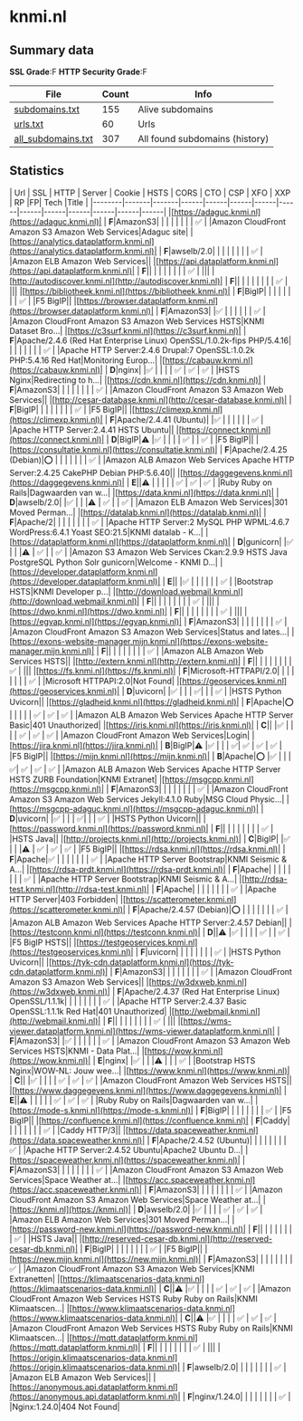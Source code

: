 

# knmi.nl
## Summary data


**SSL Grade**:F
**HTTP Security Grade**:F


| File       | Count | Info |
|------------|-------|------|
|[subdomains.txt](/data/knmi.nl/subdomains.txt)|155|Alive subdomains|
|[urls.txt](/data/knmi.nl/urls.txt)|60|Urls|
|[all_subdomains.txt](/data/knmi.nl/all_subdomains.txt)|307|All found subdomains (history)|


## Statistics


| Url | SSL | HTTP | Server | Cookie | HSTS | CORS | CTO | CSP | XFO | XXP | RP |FP| Tech |Title |
|--------|-------|-------|------|------|------|------|------|------|------|------|------|------|------|
|[https://adaguc.knmi.nl](https://adaguc.knmi.nl)| | **F**|AmazonS3| | | | | | | | :white_check_mark: | |Amazon CloudFront Amazon S3 Amazon Web Services|Adaguc site|
|[https://analytics.dataplatform.knmi.nl](https://analytics.dataplatform.knmi.nl)| | **F**|awselb/2.0| | | | | | | | :white_check_mark: | |Amazon ELB Amazon Web Services||
|[https://api.dataplatform.knmi.nl](https://api.dataplatform.knmi.nl)| | **F**|| | | | | | | | :white_check_mark: | |||
|[http://autodiscover.knmi.nl](http://autodiscover.knmi.nl)| | **F**|| | | | | | | | :white_check_mark: | |||
|[https://bibliotheek.knmi.nl](https://bibliotheek.knmi.nl)| | **F**|BigIP| | | | | | | | :white_check_mark: | |F5 BigIP||
|[https://browser.dataplatform.knmi.nl](https://browser.dataplatform.knmi.nl)| | **F**|AmazonS3| |:white_check_mark: | | | | | | :white_check_mark: | |Amazon CloudFront Amazon S3 Amazon Web Services HSTS|KNMI Dataset Bro...|
|[https://c3surf.knmi.nl](https://c3surf.knmi.nl)| | **F**|Apache/2.4.6 (Red Hat Enterprise Linux) OpenSSL/1.0.2k-fips PHP/5.4.16| | | | | | | | :white_check_mark: | |Apache HTTP Server:2.4.6 Drupal:7 OpenSSL:1.0.2k PHP:5.4.16 Red Hat|Monitoring Europ...|
|[https://cabauw.knmi.nl](https://cabauw.knmi.nl)| | **D**|nginx| |:white_check_mark: | | | | :white_check_mark: | :white_check_mark: | :white_check_mark: | |HSTS Nginx|Redirecting to h...|
|[https://cdn.knmi.nl](https://cdn.knmi.nl)| | **F**|AmazonS3| | | | | | | | :white_check_mark: | |Amazon CloudFront Amazon S3 Amazon Web Services||
|[http://cesar-database.knmi.nl](http://cesar-database.knmi.nl)| | **F**|BigIP| | | | | | | | :white_check_mark: | |F5 BigIP||
|[https://climexp.knmi.nl](https://climexp.knmi.nl)| | **F**|Apache/2.4.41 (Ubuntu)| |:white_check_mark: | | | | | | :white_check_mark: | |Apache HTTP Server:2.4.41 HSTS Ubuntu||
|[https://connect.knmi.nl](https://connect.knmi.nl)| | **D**|BigIP|:warning: |:white_check_mark: | | | | :white_check_mark: | | :white_check_mark: | |F5 BigIP||
|[https://consultatie.knmi.nl](https://consultatie.knmi.nl)| | **F**|Apache/2.4.25 (Debian)|:o: | | | | | | | :white_check_mark: | |Amazon ALB Amazon Web Services Apache HTTP Server:2.4.25 CakePHP Debian PHP:5.6.40||
|[https://daggegevens.knmi.nl](https://daggegevens.knmi.nl)| | **E**||:warning: | | | | | :white_check_mark: | :white_check_mark: | :white_check_mark: | |Ruby Ruby on Rails|Dagwaarden van w...|
|[https://data.knmi.nl](https://data.knmi.nl)| | **D**|awselb/2.0| |:white_check_mark: | | |:warning: | :white_check_mark: | | :white_check_mark: | |Amazon ELB Amazon Web Services|301 Moved Perman...|
|[https://datalab.knmi.nl](https://datalab.knmi.nl)| | **F**|Apache/2| | | | | | | | :white_check_mark: | |Apache HTTP Server:2 MySQL PHP WPML:4.6.7 WordPress:6.4.1 Yoast SEO:21.5|KNMI datalab - K...|
|[https://dataplatform.knmi.nl](https://dataplatform.knmi.nl)| | **D**|gunicorn| |:white_check_mark: | | |:warning: | :white_check_mark: | | :white_check_mark: | |Amazon S3 Amazon Web Services Ckan:2.9.9 HSTS Java PostgreSQL Python Solr gunicorn|Welcome - KNMI D...|
|[https://developer.dataplatform.knmi.nl](https://developer.dataplatform.knmi.nl)| | **E**|| |:white_check_mark: | | | | | | :white_check_mark: | |Bootstrap HSTS|KNMI Developer p...|
|[http://download.webmail.knmi.nl](http://download.webmail.knmi.nl)| | **F**|| | | | | | | | :white_check_mark: | |||
|[https://dwo.knmi.nl](https://dwo.knmi.nl)| | **F**|| | | | | | | | :white_check_mark: | |||
|[https://egvap.knmi.nl](https://egvap.knmi.nl)| | **F**|AmazonS3| | | | | | | | :white_check_mark: | |Amazon CloudFront Amazon S3 Amazon Web Services|Status and lates...|
|[https://exons-website-manager.mijn.knmi.nl](https://exons-website-manager.mijn.knmi.nl)| | **F**|| | | | | | | | :white_check_mark: | |Amazon ALB Amazon Web Services HSTS||
|[http://extern.knmi.nl](http://extern.knmi.nl)| | **F**|| | | | | | | | :white_check_mark: | |||
|[https://fs.knmi.nl](https://fs.knmi.nl)| | **F**|Microsoft-HTTPAPI/2.0| | | | | | | | :white_check_mark: | |Microsoft HTTPAPI:2.0|Not Found|
|[https://geoservices.knmi.nl](https://geoservices.knmi.nl)| | **D**|uvicorn| |:white_check_mark: | | | :white_check_mark:| | | :white_check_mark: | |HSTS Python Uvicorn||
|[https://gladheid.knmi.nl](https://gladheid.knmi.nl)| | **F**|Apache|:o: | | | | | :white_check_mark: | :white_check_mark: | :white_check_mark: | |Amazon ALB Amazon Web Services Apache HTTP Server Basic|401 Unauthorized|
|[https://iris.knmi.nl](https://iris.knmi.nl)| | **C**|| |:white_check_mark: | | | | :white_check_mark: | :white_check_mark: | :white_check_mark: | |Amazon CloudFront Amazon Web Services|Login|
|[https://jira.knmi.nl](https://jira.knmi.nl)| | **B**|BigIP|:warning: |:white_check_mark: | | | :white_check_mark:| :white_check_mark: | :white_check_mark: | :white_check_mark: | |F5 BigIP||
|[https://mijn.knmi.nl](https://mijn.knmi.nl)| | **B**|Apache|:o: |:white_check_mark: | | | :white_check_mark:| :white_check_mark: | :white_check_mark: | :white_check_mark: | |Amazon ALB Amazon Web Services Apache HTTP Server HSTS ZURB Foundation|KNMI Extranet|
|[https://msgcpp.knmi.nl](https://msgcpp.knmi.nl)| | **F**|AmazonS3| | | | | | | | :white_check_mark: | |Amazon CloudFront Amazon S3 Amazon Web Services Jekyll:4.1.0 Ruby|MSG Cloud Physic...|
|[https://msgcpp-adaguc.knmi.nl](https://msgcpp-adaguc.knmi.nl)| | **D**|uvicorn| |:white_check_mark: | | | :white_check_mark:| | | :white_check_mark: | |HSTS Python Uvicorn||
|[https://password.knmi.nl](https://password.knmi.nl)| | **F**|| | | | | | | | :white_check_mark: | |HSTS Java||
|[http://projects.knmi.nl](http://projects.knmi.nl)| | **C**|BigIP| |:white_check_mark: | | |:warning: | :white_check_mark: | :white_check_mark: | :white_check_mark: | |F5 BigIP||
|[https://rdsa.knmi.nl](https://rdsa.knmi.nl)| | **F**|Apache|:white_check_mark: | | | | | | | :white_check_mark: | |Apache HTTP Server Bootstrap|KNMI Seismic & A...|
|[https://rdsa-prdt.knmi.nl](https://rdsa-prdt.knmi.nl)| | **F**|Apache| | | | | | | | :white_check_mark: | |Apache HTTP Server Bootstrap|KNMI Seismic & A...|
|[http://rdsa-test.knmi.nl](http://rdsa-test.knmi.nl)| | **F**|Apache| | | | | | | | :white_check_mark: | |Apache HTTP Server|403 Forbidden|
|[https://scatterometer.knmi.nl](https://scatterometer.knmi.nl)| | **F**|Apache/2.4.57 (Debian)|:o: | | | | | | | :white_check_mark: | |Amazon ALB Amazon Web Services Apache HTTP Server:2.4.57 Debian||
|[https://testconn.knmi.nl](https://testconn.knmi.nl)| | **D**||:warning: |:white_check_mark: | | | | :white_check_mark: | | :white_check_mark: | |F5 BigIP HSTS||
|[https://testgeoservices.knmi.nl](https://testgeoservices.knmi.nl)| | **F**|uvicorn| | | | | | | | :white_check_mark: | |HSTS Python Uvicorn||
|[https://tyk-cdn.dataplatform.knmi.nl](https://tyk-cdn.dataplatform.knmi.nl)| | **F**|AmazonS3| | | | | | | | :white_check_mark: | |Amazon CloudFront Amazon S3 Amazon Web Services||
|[https://w3dxweb.knmi.nl](https://w3dxweb.knmi.nl)| | **F**|Apache/2.4.37 (Red Hat Enterprise Linux) OpenSSL/1.1.1k| | | | | | | | :white_check_mark: | |Apache HTTP Server:2.4.37 Basic OpenSSL:1.1.1k Red Hat|401 Unauthorized|
|[http://webmail.knmi.nl](http://webmail.knmi.nl)| | **F**|| | | | | | | | :white_check_mark: | |||
|[https://wms-viewer.dataplatform.knmi.nl](https://wms-viewer.dataplatform.knmi.nl)| | **F**|AmazonS3| |:white_check_mark: | | | | | | :white_check_mark: | |Amazon CloudFront Amazon S3 Amazon Web Services HSTS|KNMI - Data Plat...|
|[https://wow.knmi.nl](https://wow.knmi.nl)| | **E**|nginx| |:white_check_mark: | | |:warning: | | | :white_check_mark: | |Bootstrap HSTS Nginx|WOW-NL: Jouw wee...|
|[https://www.knmi.nl](https://www.knmi.nl)| | **C**|| |:white_check_mark: | | | | :white_check_mark: | :white_check_mark: | :white_check_mark: | |Amazon CloudFront Amazon Web Services HSTS||
|[https://www.daggegevens.knmi.nl](https://www.daggegevens.knmi.nl)| | **E**||:warning: | | | | | :white_check_mark: | :white_check_mark: | :white_check_mark: | |Ruby Ruby on Rails|Dagwaarden van w...|
|[https://mode-s.knmi.nl](https://mode-s.knmi.nl)| | **F**|BigIP| | | | | | | | :white_check_mark: | |F5 BigIP||
|[https://confluence.knmi.nl](https://confluence.knmi.nl)| | **F**|Caddy| | | | | | | | :white_check_mark: | |Caddy HTTP/3||
|[https://data.spaceweather.knmi.nl](https://data.spaceweather.knmi.nl)| | **F**|Apache/2.4.52 (Ubuntu)| | | | | | | | :white_check_mark: | |Apache HTTP Server:2.4.52 Ubuntu|Apache2 Ubuntu D...|
|[https://spaceweather.knmi.nl](https://spaceweather.knmi.nl)| | **F**|AmazonS3| | | | | | | | :white_check_mark: | |Amazon CloudFront Amazon S3 Amazon Web Services|Space Weather at...|
|[https://acc.spaceweather.knmi.nl](https://acc.spaceweather.knmi.nl)| | **F**|AmazonS3| | | | | | | | :white_check_mark: | |Amazon CloudFront Amazon S3 Amazon Web Services|Space Weather at...|
|[https://knmi.nl](https://knmi.nl)| | **D**|awselb/2.0| |:white_check_mark: | | | | :white_check_mark: | :white_check_mark: | :white_check_mark: | |Amazon ELB Amazon Web Services|301 Moved Perman...|
|[https://password-new.knmi.nl](https://password-new.knmi.nl)| | **F**|| | | | | | | | :white_check_mark: | |HSTS Java||
|[http://reserved-cesar-db.knmi.nl](http://reserved-cesar-db.knmi.nl)| | **F**|BigIP| | | | | | | | :white_check_mark: | |F5 BigIP||
|[https://new.mijn.knmi.nl](https://new.mijn.knmi.nl)| | **F**|AmazonS3| | | | | | | | :white_check_mark: | |Amazon CloudFront Amazon S3 Amazon Web Services|KNMI Extranetten|
|[https://klimaatscenarios-data.knmi.nl](https://klimaatscenarios-data.knmi.nl)| | **C**||:warning: |:white_check_mark: | | | | :white_check_mark: | :white_check_mark: | :white_check_mark: | |Amazon CloudFront Amazon Web Services HSTS Ruby Ruby on Rails|KNMI Klimaatscen...|
|[https://www.klimaatscenarios-data.knmi.nl](https://www.klimaatscenarios-data.knmi.nl)| | **C**||:warning: |:white_check_mark: | | | | :white_check_mark: | :white_check_mark: | :white_check_mark: | |Amazon CloudFront Amazon Web Services HSTS Ruby Ruby on Rails|KNMI Klimaatscen...|
|[https://mqtt.dataplatform.knmi.nl](https://mqtt.dataplatform.knmi.nl)| | **F**|| | | | | | | | :white_check_mark: | |||
|[https://origin.klimaatscenarios-data.knmi.nl](https://origin.klimaatscenarios-data.knmi.nl)| | **F**|awselb/2.0| | | | | | | | :white_check_mark: | |Amazon ELB Amazon Web Services||
|[https://anonymous.api.dataplatform.knmi.nl](https://anonymous.api.dataplatform.knmi.nl)| | **F**|nginx/1.24.0| | | | | | | | :white_check_mark: | |Nginx:1.24.0|404 Not Found|